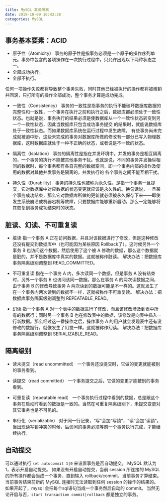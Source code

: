 ```yaml
---
title: MySQL 事务隔离
date: 2019-10-09 16:43:38
categories: MySQL
---
```

## 事务基本要素：ACID
* 原子性（Atomicity）
事务的原子性是指事务必须是一个原子的操作序列单元。事务中包含的各项操作在一次执行过程中，只允许出现以下两种状态之一。
* 全部成功执行。
* 全部不执行。

任何一项操作失败都将导致整个事务失败，同时其他已经被执行的操作都将被撤销并回滚，只打所有的操作全部成功，整个事务才算是成功完成。

* 一致性（Consistency）
事务的一致性是指事务的执行不能破坏数据库数据的完整性和一致性，一个事务在执行之前和执行之后，数据库都必须处于一致性状态。也就是说，事务执行的结果必须是使数据库从一个一致性状态转变到另一个一致性状态，因此当数据库只包含成功事务提交 的结果时，就能说数据库处于一致性状态。而如果数据库系统在运行过程中发生故障， 有些事务尚未完成就被迫中断，这些未完成的事务对数据库所做的修改有一部分已写入物理数据库，这时数据库就处于一种不正确的状态，或者说是不一致的状态。

* 隔离性（Isolation）
事务的隔离性是指在并发环境中，并发的事务是相互隔离的，一个事务的执行不能被其他事务干扰。也就是说，不同的事务并发操纵相同的数据时，每个事务都有各自完整的数据空间，即一个事务内部的操作及使用的数据对其他并发事务是隔离的，并发执行的 各个事务之间不能互相干扰。

* 持久性（Durability）
事务的持久性也被称为永久性，是指一个事务一旦提交，它对数据库中对应数据的状态变更就应该是永久性的。换句话说，一旦某个事务成功结束，那么它对数据库所做的更新就必须被永久保存下来——即使发生系统崩溃或机器宕机等故障，只要数据库能够重新启动，那么一定能够将其恢复到事务成功结束时的状态。

## 脏读、幻读、不可重复读
* 脏读
指一个事务 A 正在访问数据，并且对该数据进行了修改，但是这种修改还没有提交到数据库中（也可能因为某些原因 Rollback了）。这时候另外一个事务 B 也访问这个数据，然后使用了这个被 A 修改的数据，那么这个数据就是脏的，并不是数据库中真实的数据。这就被称作脏读。
解决办法：把数据库事务隔离级别调整到 READ_COMMITTED。

* 不可重复读
指在一个事务 A 内，多次读同一个数据，但是事务 A 没有结束时，另外一个事务 B 也访问该同一数据。那么在事务 A 的两次读数据之间，由于事务 B 的修改导致事务 A 两次读到的数据可能是不一样的。这就发生了在一个事务内两次读到的数据不一样，这就被称作不可重复读。
解决办法：把数据库事务隔离级别调整到 REPEATABLE_READ。

* 幻读
指一个事务 A 对一个表中的数据进行了修改，而且该修改涉及到表中所有的数据行；同时另一个事务 B 也在修改表中的数据，该修改是向表中插入一行新数据。那么经过这一番操作之后，操作事务 A 的用户就会发现表中还有没修改的数据行，就像发生了幻觉一样。这就被称作幻读。
解决办法：把数据库事务隔离级别调整到 SERIALIZABLE_READ。

## 隔离级别
* 读未提交（read uncommitted）
一个事务还没提交时，它做的变更就能被别的事务看到。

* 读提交（read committed）
一个事务提交之后，它做的变更才能被别的事务看到。

* 可重复读（repeatable read）
一个事务执行过程中看到的数据，总是跟这个事务在启动时看到的数据是一致的。当然在可重复隔离级别下，未提交变更对其它事务也是不可见的。

* 串行化（serializable）
对于同一行记录，“写”会加“写锁”，“读”会加“读锁”。当出现读写锁冲突的时候，后访问的事务必须等前一个事务执行完成，才能继续执行。

## 自动提交
可以通过执行 `set autocommit 1|0` 来设置事务是否自动提交。
MySQL 默认为 1，表示开启自动提交。
如果没有开启自动提交，当前 session 所连接的 MySQL 的所有操作都会当成一个事务，直到输入 rollback/commit，当前事务才算结束。当前事务结束前新的 MySQL 连接时无法读取到任何 session 的操作的结果的。
如果开起了，mysql 会把每个sql语句当成一个事务然后自动的 commit。
当然无论开启与否，`start transaction commit|rollback` 都是独立的事务。
